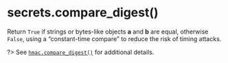 # secrets.compare_digest()

Return `True` if strings or bytes-like objects **a** and **b** are equal, otherwise `False`, using a “constant-time compare” to reduce the risk of timing attacks.

?> See [`hmac.compare_digest()`](/modules/hmac/compare_digest.md) for additional details.
